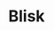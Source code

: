 ---
facebook: https://facebook.com/blisk.browser
googleplus: https://plus.google.com/+BliskIoBrowser
linkedin: https://linkedin.com/company/blisk-browser
logohandle: bliskio
pinterest: https://pinterest.com/bliskbrowser
sort: blisk
title: Blisk
twitter: https://x.com/BliskBrowser
website: https://blisk.io/
youtube: https://youtube.com/channel/UCqQYyXEXNulRW9sJU3jaiUA
---